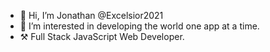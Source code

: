 - 👋 Hi, I’m Jonathan @Excelsior2021
- 👀 I’m interested in developing the world one app at a time.
- ⚒️ Full Stack JavaScript Web Developer.

<!---
Excelsior2021/Excelsior2021 is a ✨ special ✨ repository because its `README.md` (this file) appears on your GitHub profile.
You can click the Preview link to take a look at your changes.
--->
